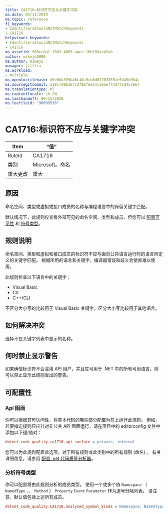 ```yaml
---
title: CA1716:标识符不应与关键字冲突
ms.date: 03/11/2019
ms.topic: reference
f1_keywords:
- IdentifiersShouldNotMatchKeywords
- CA1716
helpviewer_keywords:
- IdentifiersShouldNotMatchKeywords
- CA1716
ms.assetid: 900cc8a1-1089-4069-a4ce-10b109ac4fab
author: mikejo5000
ms.author: mikejo
manager: jillfra
ms.workload:
- multiple
ms.openlocfilehash: d9e0bb395b46c40a9cb0d017078551e5d49b934c
ms.sourcegitcommit: a18c7e9b367c2f92f6e54c3eaef442775d457667
ms.translationtype: MT
ms.contentlocale: zh-CN
ms.lasthandoff: 09/15/2020
ms.locfileid: "90099538"
---
```

# <a name="ca1716-identifiers-should-not-match-keywords"></a>CA1716:标识符不应与关键字冲突

|Item|“值”|
|-|-|
|RuleId|CA1716|
|类别|Microsoft。命名|
|重大更改|重大|

## <a name="cause"></a>原因

命名空间、类型或虚拟或接口成员的名称与编程语言中的保留关键字匹配。

默认情况下，此规则仅查看外部可见的命名空间、类型和成员，但您可以 [配置可见性](#api-surface) 和 [符号类型](#analyzed-symbol-kinds)。

## <a name="rule-description"></a>规则说明

命名空间、类型和虚拟和接口成员的标识符不应与面向公共语言运行时的语言所定义的关键字匹配。 根据所用的语言和关键字，编译器错误和歧义会使库难以使用。

此规则检查以下语言中的关键字：

- Visual Basic
- C#
- C++/CLI

不区分大小写的比较用于 Visual Basic 关键字，区分大小写比较用于其他语言。

## <a name="how-to-fix-violations"></a>如何解决冲突

选择不在关键字列表中显示的名称。

## <a name="when-to-suppress-warnings"></a>何时禁止显示警告

如果确信标识符不会混淆 API 用户，并且库可用于 .NET 中的所有可用语言，则可以禁止显示此规则发出的警告。

## <a name="configurability"></a>可配置性

### <a name="api-surface"></a>Api 图面

你可以根据其可访问性，将基本代码的哪些部分配置为在上运行此规则。 例如，若要指定规则只应针对非公共 API 图面运行，请在项目中的 editorconfig 文件中添加以下键/值对：

```ini
dotnet_code_quality.ca1716.api_surface = private, internal
```

您可以为此规则配置此选项，对于所有规则或此类别中的所有规则 (命名) 。 有关详细信息，请参阅 [配置 .net 代码质量分析器](configure-fxcop-analyzers.md)。

### <a name="analyzed-symbol-kinds"></a>分析符号类型

你可以配置将由此规则分析的成员类型。 使用一个或多个值 `Namespace` （ `NamedType` 、、 `Method` ） `Property` `Event` `Parameter` 作为逗号分隔列表。 请注意，默认值包括上述所有成员。

```ini
dotnet_code_quality.CA1716.analyzed_symbol_kinds = Namespace, NamedType, Method, Property, Event
```
